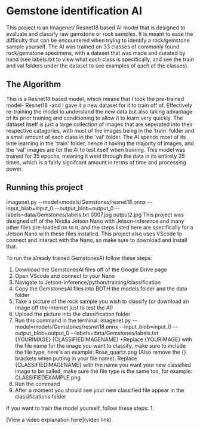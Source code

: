 # Gemstone identification AI

This project is an Imagenet/ Resnet18 based AI model that is designed to evaluate and classify raw gemstone or rock samples. It is meant to ease the difficulty that can be encountered when trying to identify a rock/gemstone sample yourself. The AI was trained on 33 classes of commonly found rock/gemstone specimens, with a dataset that was made and curated by hand (see labels.txt to view what each class is specifically, and see the train and val folders under the dataset to see examples of each of the classes).

## The Algorithm

This is a Resnet18 based model, which means that I took the pre-trained model- Resnet18 -and I gave it a new dataset for it to train off of. Effectively re-training the model to understand the new data but also taking advantage of its prior training and conditioning to allow it to learn very quickly. The dataset itself is just a large collection of images that are seperated into their respective catagories, with most of the images being in the 'train' folder and a small amount of each class in the 'val' folder. The AI spends most of its time learning in the 'train' folder, hence it having the majority of images, and the 'val' images are for the AI to test itself when training. This model was trained for 35 epochs, meaning it went through the data in its entirety 35 times, which is a fairly signifcant amount in terms of time and processing power.

## Running this project
imagenet.py --model=models/Gemstones/resnet18.onnx --input_blob=input_0 --output_blob=output_0 --labels=data/Gemstones/labels.txt 0007.jpg output2.jpg
This project was designed off of the Nvidia Jetson Nano with Jetson-inference and many other files pre-loaded on to it, and the steps listed here are specifically for a Jetson Nano with these files installed. This project also uses VScode to connect and interact with the Nano, so make sure to download and install that.

To run the already trained GemstonesAI follow these steps:
1. Download the GemstonesAI files off of the Google Drive page
2. Open VScode and connect to your Nano
3. Navigate to Jetson-inference/python/training/classification
4. Copy the GemstonesAI files into BOTH the models folder and the data folder
5. Take a picture of the rock sample you wish to classify (or download an image off the internet just to test the AI)
6. Upload the picture into the classification folder
7. Run this command in the terminal: imagenet.py --model=models/Gemstones/resnet18.onnx --input_blob=input_0 --output_blob=output_0 --labels=data/Gemstones/labels.txt {YOURIMAGE} {CLASSIFIEDIMAGENAME}
        *Replace {YOURIMAGE} with the file name for the image you want to classify, make sure to include the file type, here's an example: Rose_quartz.png (Also remove the {} brackets when putting in your file name). Replace {CLASSIFIEDIMAGENAME} with the name you want your new classified image to be called, make sure the file type is the same too, for example: CLASSIFIEDEXAMPLE.png
8. Run the command
9. After a moment you should see your new classified file appear in the classifications folder

If you want to train the model yourself, follow these steps:
1. 


[View a video explanation here](video link)
